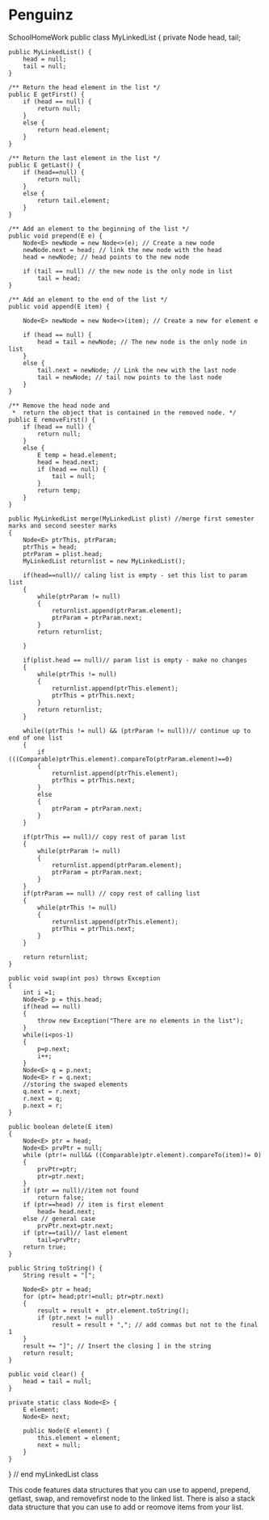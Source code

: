 # Penguinz
SchoolHomeWork
public class MyLinkedList<E>  {
    private Node<E> head, tail;

    public MyLinkedList() {
        head = null;
        tail = null;
    }

    /** Return the head element in the list */
    public E getFirst() {
        if (head == null) {
            return null;
        }
        else {
            return head.element;
        }
    }

    /** Return the last element in the list */
    public E getLast() {
        if (head==null) {
            return null;
        }
        else {
            return tail.element;
        }
    }

    /** Add an element to the beginning of the list */
    public void prepend(E e) {
        Node<E> newNode = new Node<>(e); // Create a new node
        newNode.next = head; // link the new node with the head
        head = newNode; // head points to the new node

        if (tail == null) // the new node is the only node in list
            tail = head;
    }

    /** Add an element to the end of the list */
    public void append(E item) {

        Node<E> newNode = new Node<>(item); // Create a new for element e

        if (head == null) {
            head = tail = newNode; // The new node is the only node in list
        }
        else {
            tail.next = newNode; // Link the new with the last node
            tail = newNode; // tail now points to the last node
        }
    }

    /** Remove the head node and
     *  return the object that is contained in the removed node. */
    public E removeFirst() {
        if (head == null) {
            return null;
        }
        else {
            E temp = head.element;
            head = head.next;
            if (head == null) {
                tail = null;
            }
            return temp;
        }
    }

    public MyLinkedList merge(MyLinkedList plist) //merge first semester marks and second seester marks
    {
        Node<E> ptrThis, ptrParam;
        ptrThis = head;
        ptrParam = plist.head;
        MyLinkedList returnlist = new MyLinkedList();

        if(head==null)// caling list is empty - set this list to param list
        {
            while(ptrParam != null)
            {
                returnlist.append(ptrParam.element);
                ptrParam = ptrParam.next;
            }
            return returnlist;

        }

        if(plist.head == null)// param list is empty - make no changes
        {
            while(ptrThis != null)
            {
                returnlist.append(ptrThis.element);
                ptrThis = ptrThis.next;
            }
            return returnlist; 
        }

        while((ptrThis != null) && (ptrParam != null))// continue up to end of one list
        {
            if (((Comparable)ptrThis.element).compareTo(ptrParam.element)==0)
            {
                returnlist.append(ptrThis.element);
                ptrThis = ptrThis.next;
            }
            else
            {
                ptrParam = ptrParam.next;
            }
        }

        if(ptrThis == null)// copy rest of param list
        {
            while(ptrParam != null)
            {
                returnlist.append(ptrParam.element);
                ptrParam = ptrParam.next;
            }
        }
        if(ptrParam == null) // copy rest of calling list
        {
            while(ptrThis != null)
            {
                returnlist.append(ptrThis.element);
                ptrThis = ptrThis.next;
            }
        }

        return returnlist;
    }

    public void swap(int pos) throws Exception
    {
        int i =1;
        Node<E> p = this.head;
        if(head == null)
        {
            throw new Exception("There are no elements in the list");
        }
        while(i<pos-1)
        {
            p=p.next;
            i++;
        }
        Node<E> q = p.next;
        Node<E> r = q.next;
        //storing the swaped elements 
        q.next = r.next;
        r.next = q;
        p.next = r;
    }

    public boolean delete(E item)
    {
        Node<E> ptr = head;
        Node<E> prvPtr = null;
        while (ptr!= null&& ((Comparable)ptr.element).compareTo(item)!= 0)
        {
            prvPtr=ptr;
            ptr=ptr.next;
        }
        if (ptr == null)//item not found
            return false;
        if (ptr==head) // item is first element
            head= head.next;
        else // general case
            prvPtr.next=ptr.next;
        if (ptr==tail)// last element
            tail=prvPtr;
        return true;
    }

    public String toString() {
        String result = "[";

        Node<E> ptr = head;
        for (ptr= head;ptr!=null; ptr=ptr.next) 
        {
            result = result +  ptr.element.toString();     
            if (ptr.next != null)
                result = result + ","; // add commas but not to the final 1   
        }
        result += "]"; // Insert the closing ] in the string
        return result;
    }

    public void clear() {
        head = tail = null;
    }

    private static class Node<E> {
        E element;
        Node<E> next;

        public Node(E element) {
            this.element = element;
            next = null;
        }
    }

} // end myLinkedList class


This code features data structures that you can use to append, prepend, getlast, swap, and removefirst node to the linked list.
There is also a stack data structure that you can use to add or reomove items from your list.
